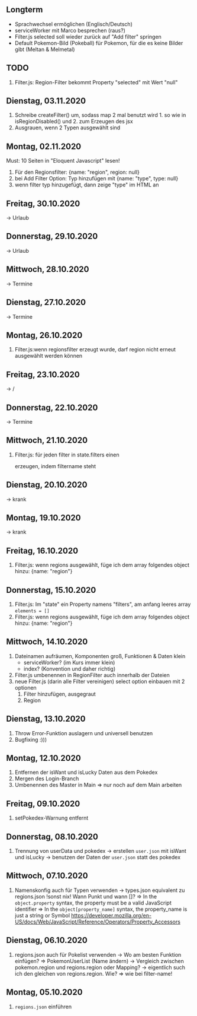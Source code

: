 ## Longterm
- Sprachwechsel ermöglichen (Englisch/Deutsch)
- serviceWorker mit Marco besprechen (raus?)
- Filter.js selected soll wieder zurück auf "Add filter" springen
- Default Pokemon-Bild (Pokeball) für Pokemon, für die es keine Bilder gibt (Meltan & Melmetal)

## TODO
1. Filter.js: Region-Filter bekommt Property "selected" mit Wert "null"

## Dienstag, 03.11.2020
1. Schreibe createFilter() um, sodass map 2 mal benutzt wird 1. so wie in isRegionDisabled() und 2. zum Erzeugen des jsx
2. Ausgrauen, wenn 2 Typen ausgewählt sind

## Montag, 02.11.2020
Must: 10 Seiten in "Eloquent Javascript" lesen!
1. Für den Regionsfilter: {name: "region", region: null}
2. bei Add Filter Option: Typ hinzufügen mit {name: "type", type: null}
3. wenn filter typ hinzugefügt, dann zeige "type" im HTML an

## Freitag, 30.10.2020
-> Urlaub

## Donnerstag, 29.10.2020
-> Urlaub

## Mittwoch, 28.10.2020
-> Termine

## Dienstag, 27.10.2020
-> Termine

## Montag, 26.10.2020
1. Filter.js:wenn regionsfilter erzeugt wurde, darf region nicht erneut ausgewählt werden können

## Freitag, 23.10.2020
-> / 

## Donnerstag, 22.10.2020
-> Termine

## Mittwoch, 21.10.2020
1. Filter.js: für jeden filter in state.filters einen <p> erzeugen, indem filtername steht

## Dienstag, 20.10.2020
-> krank

## Montag, 19.10.2020
-> krank

## Freitag, 16.10.2020
1. Filter.js: wenn regions ausgewählt, füge ich dem array folgendes object hinzu:
    {name: "region"}

## Donnerstag, 15.10.2020
1. Filter.js: Im "state" ein Property namens "filters", am anfang leeres array      `elements = []`
2. Filter.js: wenn regions ausgewählt, füge ich dem array folgendes object hinzu:
    {name: "region"}

## Mittwoch, 14.10.2020
1. Dateinamen aufräumen, Komponenten groß, Funktionen & Daten klein
    - serviceWorker? (im Kurs immer klein)
    - index? (Konvention und daher richtig)
2. Filter.js umbenennen in RegionFilter auch innerhalb der Dateien
3. neue Filter.js (darin alle Filter vereinigen) 
    select option einbauen mit 2 optionen 
    1. Filter hinzufügen, ausgegraut
    2. Region

## Dienstag, 13.10.2020
1. Throw Error-Funktion auslagern und universell benutzen
2. Bugfixing :)))

## Montag, 12.10.2020
1. Entfernen der isWant und isLucky Daten aus dem Pokedex
2. Mergen des Login-Branch
3. Umbenennen des Master in Main 
    => nur noch auf dem Main arbeiten

## Freitag, 09.10.2020
1. setPokedex-Warnung entfernt

## Donnerstag, 08.10.2020
1. Trennung von userData und pokedex
    -> erstellen `user.json` mit isWant und isLucky
    -> benutzen der Daten der `user.json` statt des pokedex  

## Mittwoch, 07.10.2020
1. Namenskonfig auch für Typen verwenden
    -> types.json equivalent zu regions.json !sonst nix!
    Wann Punkt und wann []?
    => In the `object.property` syntax, the property must be a valid JavaScript identifier
    => In the `object[property_name]` syntax, the property_name is just a string or Symbol
    https://developer.mozilla.org/en-US/docs/Web/JavaScript/Reference/Operators/Property_Accessors

## Dienstag, 06.10.2020
1. regions.json auch für Pokelist verwenden
    -> Wo am besten Funktion einfügen? => PokemonUserList (Name ändern)
    -> Vergleich zwischen pokemon.region und regions.region oder Mapping?
    -> eigentlich such ich den gleichen von regions.region. Wie?
    => wie bei filter-name!

## Montag, 05.10.2020
1. `regions.json` einführen
